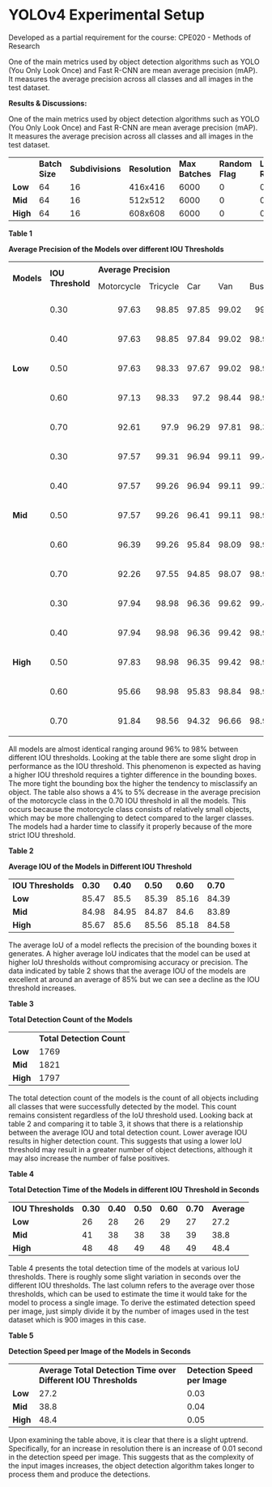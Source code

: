 # YOLOv4 Experimental Setup

Developed as a partial requirement for the course:
CPE020 - Methods of Research

One of the main metrics used by object detection algorithms such as YOLO (You Only Look Once) and Fast R-CNN are mean average precision (mAP). It measures the average precision across all classes and all images in the test dataset. 

**Results & Discussions:**

One of the main metrics used by object detection algorithms such as YOLO (You Only Look Once) and Fast R-CNN are mean average precision (mAP). It measures the average precision across all classes and all images in the test dataset. 


<table>
  <tr>
   <td> 
   </td>
   <td><strong>Batch Size</strong>
   </td>
   <td><strong>Subdivisions</strong>
   </td>
   <td><strong>Resolution</strong>
   </td>
   <td><strong>Max Batches</strong>
   </td>
   <td><strong>Random Flag</strong>
   </td>
   <td><strong>Learning Rate</strong>
   </td>
  </tr>
  <tr>
   <td><strong>Low</strong>
   </td>
   <td>64
   </td>
   <td>16
   </td>
   <td>416x416
   </td>
   <td>6000
   </td>
   <td>0
   </td>
   <td>0.001
   </td>
  </tr>
  <tr>
   <td><strong>Mid</strong>
   </td>
   <td>64
   </td>
   <td>16
   </td>
   <td>512x512
   </td>
   <td>6000
   </td>
   <td>0
   </td>
   <td>0.001
   </td>
  </tr>
  <tr>
   <td><strong>High</strong>
   </td>
   <td>64
   </td>
   <td>16
   </td>
   <td>608x608
   </td>
   <td>6000
   </td>
   <td>0
   </td>
   <td>0.001
   </td>
  </tr>
</table>


**Table 1**

**Average Precision of the Models over different IOU Thresholds**


<table>
  <tr>
   <td rowspan="2" ><strong>Models</strong>
   </td>
   <td rowspan="2" ><strong>IOU Threshold</strong>
   </td>
   <td colspan="6" ><strong>Average Precision</strong>
   </td>
   <td rowspan="2" ><strong>Mean Average Precision</strong>
   </td>
  </tr>
  <tr>
   <td>Motorcycle
   </td>
   <td>Tricycle
   </td>
   <td>Car
   </td>
   <td>Van
   </td>
   <td>Bus
   </td>
   <td>Truck
   </td>
  </tr>
  <tr>
   <td rowspan="5" ><strong>Low</strong>
   </td>
   <td>0.30
   </td>
   <td><p style="text-align: right">
97.63</p>

   </td>
   <td><p style="text-align: right">
98.85</p>

   </td>
   <td><p style="text-align: right">
97.85</p>

   </td>
   <td><p style="text-align: right">
99.02</p>

   </td>
   <td><p style="text-align: right">
99.4</p>

   </td>
   <td><p style="text-align: right">
99.28</p>

   </td>
   <td><p style="text-align: right">
98.67</p>

   </td>
  </tr>
  <tr>
   <td>0.40
   </td>
   <td><p style="text-align: right">
97.63</p>

   </td>
   <td><p style="text-align: right">
98.85</p>

   </td>
   <td><p style="text-align: right">
97.84</p>

   </td>
   <td><p style="text-align: right">
99.02</p>

   </td>
   <td><p style="text-align: right">
98.91</p>

   </td>
   <td><p style="text-align: right">
99.28</p>

   </td>
   <td><p style="text-align: right">
98.59</p>

   </td>
  </tr>
  <tr>
   <td>0.50
   </td>
   <td><p style="text-align: right">
97.63</p>

   </td>
   <td><p style="text-align: right">
98.33</p>

   </td>
   <td><p style="text-align: right">
97.67</p>

   </td>
   <td><p style="text-align: right">
99.02</p>

   </td>
   <td><p style="text-align: right">
98.91</p>

   </td>
   <td><p style="text-align: right">
99.28</p>

   </td>
   <td><p style="text-align: right">
98.47</p>

   </td>
  </tr>
  <tr>
   <td>0.60
   </td>
   <td><p style="text-align: right">
97.13</p>

   </td>
   <td><p style="text-align: right">
98.33</p>

   </td>
   <td><p style="text-align: right">
97.2</p>

   </td>
   <td><p style="text-align: right">
98.44</p>

   </td>
   <td><p style="text-align: right">
98.91</p>

   </td>
   <td><p style="text-align: right">
96.86</p>

   </td>
   <td><p style="text-align: right">
97.81</p>

   </td>
  </tr>
  <tr>
   <td>0.70
   </td>
   <td><p style="text-align: right">
92.61</p>

   </td>
   <td><p style="text-align: right">
97.9</p>

   </td>
   <td><p style="text-align: right">
96.29</p>

   </td>
   <td><p style="text-align: right">
97.81</p>

   </td>
   <td><p style="text-align: right">
98.37</p>

   </td>
   <td><p style="text-align: right">
96.07</p>

   </td>
   <td><p style="text-align: right">
96.51</p>

   </td>
  </tr>
  <tr>
   <td rowspan="5" ><strong>Mid</strong>
   </td>
   <td>0.30
   </td>
   <td><p style="text-align: right">
97.57</p>

   </td>
   <td><p style="text-align: right">
99.31</p>

   </td>
   <td><p style="text-align: right">
96.94</p>

   </td>
   <td><p style="text-align: right">
99.11</p>

   </td>
   <td><p style="text-align: right">
99.45</p>

   </td>
   <td><p style="text-align: right">
99.2</p>

   </td>
   <td><p style="text-align: right">
98.6</p>

   </td>
  </tr>
  <tr>
   <td>0.40
   </td>
   <td><p style="text-align: right">
97.57</p>

   </td>
   <td><p style="text-align: right">
99.26</p>

   </td>
   <td><p style="text-align: right">
96.94</p>

   </td>
   <td><p style="text-align: right">
99.11</p>

   </td>
   <td><p style="text-align: right">
99.31</p>

   </td>
   <td><p style="text-align: right">
99.2</p>

   </td>
   <td><p style="text-align: right">
98.56</p>

   </td>
  </tr>
  <tr>
   <td>0.50
   </td>
   <td><p style="text-align: right">
97.57</p>

   </td>
   <td><p style="text-align: right">
99.26</p>

   </td>
   <td><p style="text-align: right">
96.41</p>

   </td>
   <td><p style="text-align: right">
99.11</p>

   </td>
   <td><p style="text-align: right">
98.91</p>

   </td>
   <td><p style="text-align: right">
98.5</p>

   </td>
   <td><p style="text-align: right">
98.29</p>

   </td>
  </tr>
  <tr>
   <td>0.60
   </td>
   <td><p style="text-align: right">
96.39</p>

   </td>
   <td><p style="text-align: right">
99.26</p>

   </td>
   <td><p style="text-align: right">
95.84</p>

   </td>
   <td><p style="text-align: right">
98.09</p>

   </td>
   <td><p style="text-align: right">
98.91</p>

   </td>
   <td><p style="text-align: right">
97.67</p>

   </td>
   <td><p style="text-align: right">
97.69</p>

   </td>
  </tr>
  <tr>
   <td>0.70
   </td>
   <td><p style="text-align: right">
92.26</p>

   </td>
   <td><p style="text-align: right">
97.55</p>

   </td>
   <td><p style="text-align: right">
94.85</p>

   </td>
   <td><p style="text-align: right">
98.07</p>

   </td>
   <td><p style="text-align: right">
98.91</p>

   </td>
   <td><p style="text-align: right">
96.99</p>

   </td>
   <td><p style="text-align: right">
96.44</p>

   </td>
  </tr>
  <tr>
   <td rowspan="5" ><strong>High</strong>
   </td>
   <td>0.30
   </td>
   <td><p style="text-align: right">
97.94</p>

   </td>
   <td><p style="text-align: right">
98.98</p>

   </td>
   <td><p style="text-align: right">
96.36</p>

   </td>
   <td><p style="text-align: right">
99.62</p>

   </td>
   <td><p style="text-align: right">
99.43</p>

   </td>
   <td><p style="text-align: right">
99.28</p>

   </td>
   <td><p style="text-align: right">
98.6</p>

   </td>
  </tr>
  <tr>
   <td>0.40
   </td>
   <td><p style="text-align: right">
97.94</p>

   </td>
   <td><p style="text-align: right">
98.98</p>

   </td>
   <td><p style="text-align: right">
96.36</p>

   </td>
   <td><p style="text-align: right">
99.42</p>

   </td>
   <td><p style="text-align: right">
98.92</p>

   </td>
   <td><p style="text-align: right">
99.28</p>

   </td>
   <td><p style="text-align: right">
98.48</p>

   </td>
  </tr>
  <tr>
   <td>0.50
   </td>
   <td><p style="text-align: right">
97.83</p>

   </td>
   <td><p style="text-align: right">
98.98</p>

   </td>
   <td><p style="text-align: right">
96.35</p>

   </td>
   <td><p style="text-align: right">
99.42</p>

   </td>
   <td><p style="text-align: right">
98.92</p>

   </td>
   <td><p style="text-align: right">
99.28</p>

   </td>
   <td><p style="text-align: right">
98.46</p>

   </td>
  </tr>
  <tr>
   <td>0.60
   </td>
   <td><p style="text-align: right">
95.66</p>

   </td>
   <td><p style="text-align: right">
98.98</p>

   </td>
   <td><p style="text-align: right">
95.83</p>

   </td>
   <td><p style="text-align: right">
98.84</p>

   </td>
   <td><p style="text-align: right">
98.92</p>

   </td>
   <td><p style="text-align: right">
97.28</p>

   </td>
   <td><p style="text-align: right">
97.58</p>

   </td>
  </tr>
  <tr>
   <td>0.70
   </td>
   <td><p style="text-align: right">
91.84</p>

   </td>
   <td><p style="text-align: right">
98.56</p>

   </td>
   <td><p style="text-align: right">
94.32</p>

   </td>
   <td><p style="text-align: right">
96.66</p>

   </td>
   <td><p style="text-align: right">
98.92</p>

   </td>
   <td><p style="text-align: right">
97.28</p>

   </td>
   <td><p style="text-align: right">
96.26</p>

   </td>
  </tr>
</table>


All models are almost identical ranging around 96% to 98% between different IOU thresholds. Looking at the table there are some slight drop in performance as the IOU threshold. This phenomenon is expected as having a higher IOU threshold requires a tighter difference in the bounding boxes. The more tight the bounding box the higher the tendency to misclassify an object. The table also shows a 4% to 5% decrease in the average precision of the motorcycle class in the 0.70 IOU threshold in all the models. This occurs because the motorcycle class consists of relatively small objects, which may be more challenging to detect compared to the larger classes. The models had a harder time to classify it properly because of the more strict IOU threshold.

**Table 2**

**Average IOU of the Models in Different IOU Threshold**


<table>
  <tr>
   <td><strong>IOU Thresholds</strong>
   </td>
   <td><strong>0.30</strong>
   </td>
   <td><strong>0.40</strong>
   </td>
   <td><strong>0.50</strong>
   </td>
   <td><strong>0.60</strong>
   </td>
   <td><strong>0.70</strong>
   </td>
  </tr>
  <tr>
   <td><strong>Low</strong>
   </td>
   <td>85.47
   </td>
   <td>85.5
   </td>
   <td>85.39
   </td>
   <td>85.16
   </td>
   <td>84.39
   </td>
  </tr>
  <tr>
   <td><strong>Mid</strong>
   </td>
   <td>84.98
   </td>
   <td>84.95
   </td>
   <td>84.87
   </td>
   <td>84.6
   </td>
   <td>83.89
   </td>
  </tr>
  <tr>
   <td><strong>High</strong>
   </td>
   <td>85.67
   </td>
   <td>85.6
   </td>
   <td>85.56
   </td>
   <td>85.18
   </td>
   <td>84.58
   </td>
  </tr>
</table>


The average IoU of a model reflects the precision of the bounding boxes it generates. A higher average IoU indicates that the model can be used at higher IoU thresholds without compromising accuracy or precision. The data indicated by table 2 shows that the average IOU of the models are excellent at around an average of 85% but we can see a decline as the IOU threshold increases.

**Table 3**

**Total Detection Count of the Models**


<table>
  <tr>
   <td>
   </td>
   <td><strong>Total Detection Count</strong>
   </td>
  </tr>
  <tr>
   <td><strong>Low</strong>
   </td>
   <td>1769
   </td>
  </tr>
  <tr>
   <td><strong>Mid</strong>
   </td>
   <td>1821
   </td>
  </tr>
  <tr>
   <td><strong>High</strong>
   </td>
   <td>1797
   </td>
  </tr>
</table>


The total detection count of the models is the count of all objects including all classes that were successfully detected by the model. This count remains consistent regardless of the IoU threshold used. Looking back at table 2 and comparing it to table 3, it shows that there is a relationship between the average IOU and total detection count. Lower average IOU results in higher detection count. This suggests that using a lower IoU threshold may result in a greater number of object detections, although it may also increase the number of false positives.

**Table 4**

**Total Detection Time of the Models in different IOU Threshold in Seconds**


<table>
  <tr>
   <td><strong>IOU Thresholds</strong>
   </td>
   <td><strong>0.30</strong>
   </td>
   <td><strong>0.40</strong>
   </td>
   <td><strong>0.50</strong>
   </td>
   <td><strong>0.60</strong>
   </td>
   <td><strong>0.70</strong>
   </td>
   <td><strong>Average</strong>
   </td>
  </tr>
  <tr>
   <td><strong>Low</strong>
   </td>
   <td>26
   </td>
   <td>28
   </td>
   <td>26
   </td>
   <td>29
   </td>
   <td>27
   </td>
   <td>27.2
   </td>
  </tr>
  <tr>
   <td><strong>Mid</strong>
   </td>
   <td>41
   </td>
   <td>38
   </td>
   <td>38
   </td>
   <td>38
   </td>
   <td>39
   </td>
   <td>38.8
   </td>
  </tr>
  <tr>
   <td><strong>High</strong>
   </td>
   <td>48
   </td>
   <td>48
   </td>
   <td>49
   </td>
   <td>48
   </td>
   <td>49
   </td>
   <td>48.4
   </td>
  </tr>
</table>


Table 4 presents the total detection time of the models at various IoU thresholds. There is roughly some slight variation in seconds over the different IOU thresholds. The last column refers to the average over those thresholds, which can be used to estimate the time it would take for the model to process a single image. To derive the estimated detection speed per image, just simply divide it by the number of images used in the test dataset which is 900 images in this case.

 **Table 5**

**Detection Speed per Image of the Models in Seconds**


<table>
  <tr>
   <td>
   </td>
   <td><strong>Average Total Detection Time over Different IOU Thresholds</strong>
   </td>
   <td><strong>Detection Speed per Image</strong>
   </td>
  </tr>
  <tr>
   <td><strong>Low</strong>
   </td>
   <td>27.2
   </td>
   <td>0.03
   </td>
  </tr>
  <tr>
   <td><strong>Mid</strong>
   </td>
   <td>38.8
   </td>
   <td>0.04
   </td>
  </tr>
  <tr>
   <td><strong>High</strong>
   </td>
   <td>48.4
   </td>
   <td>0.05
   </td>
  </tr>
</table>


Upon examining the table above, it is clear that there is a slight uptrend. Specifically, for an increase in resolution there is an increase of 0.01 second in the detection speed per image. This suggests that as the complexity of the input images increases, the object detection algorithm takes longer to process them and produce the detections.
